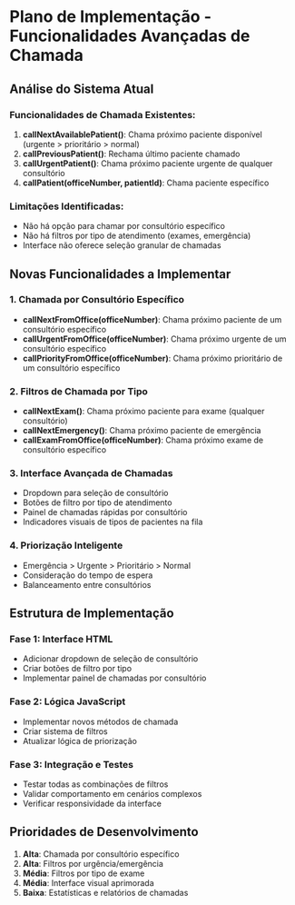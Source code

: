 # Plano de Implementação - Funcionalidades Avançadas de Chamada

## Análise do Sistema Atual

### Funcionalidades de Chamada Existentes:
1. **callNextAvailablePatient()**: Chama próximo paciente disponível (urgente > prioritário > normal)
2. **callPreviousPatient()**: Rechama último paciente chamado
3. **callUrgentPatient()**: Chama próximo paciente urgente de qualquer consultório
4. **callPatient(officeNumber, patientId)**: Chama paciente específico

### Limitações Identificadas:
- Não há opção para chamar por consultório específico
- Não há filtros por tipo de atendimento (exames, emergência)
- Interface não oferece seleção granular de chamadas

## Novas Funcionalidades a Implementar

### 1. Chamada por Consultório Específico
- **callNextFromOffice(officeNumber)**: Chama próximo paciente de um consultório específico
- **callUrgentFromOffice(officeNumber)**: Chama próximo urgente de um consultório específico
- **callPriorityFromOffice(officeNumber)**: Chama próximo prioritário de um consultório específico

### 2. Filtros de Chamada por Tipo
- **callNextExam()**: Chama próximo paciente para exame (qualquer consultório)
- **callNextEmergency()**: Chama próximo paciente de emergência
- **callExamFromOffice(officeNumber)**: Chama próximo exame de consultório específico

### 3. Interface Avançada de Chamadas
- Dropdown para seleção de consultório
- Botões de filtro por tipo de atendimento
- Painel de chamadas rápidas por consultório
- Indicadores visuais de tipos de pacientes na fila

### 4. Priorização Inteligente
- Emergência > Urgente > Prioritário > Normal
- Consideração do tempo de espera
- Balanceamento entre consultórios

## Estrutura de Implementação

### Fase 1: Interface HTML
- Adicionar dropdown de seleção de consultório
- Criar botões de filtro por tipo
- Implementar painel de chamadas por consultório

### Fase 2: Lógica JavaScript
- Implementar novos métodos de chamada
- Criar sistema de filtros
- Atualizar lógica de priorização

### Fase 3: Integração e Testes
- Testar todas as combinações de filtros
- Validar comportamento em cenários complexos
- Verificar responsividade da interface

## Prioridades de Desenvolvimento
1. **Alta**: Chamada por consultório específico
2. **Alta**: Filtros por urgência/emergência
3. **Média**: Filtros por tipo de exame
4. **Média**: Interface visual aprimorada
5. **Baixa**: Estatísticas e relatórios de chamadas


